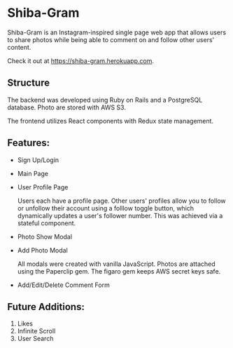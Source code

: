 # Shiba-Gram 
Shiba-Gram is an Instagram-inspired single page web app that allows users to share photos while being able to comment on and follow other users' content. 

Check it out at https://shiba-gram.herokuapp.com. 

## Structure 

The backend was developed using Ruby on Rails and a PostgreSQL database. Photo are stored with AWS S3. 

The frontend utilizes React components with Redux state management. 

## Features: 
* Sign Up/Login 

* Main Page 

* User Profile Page 

   Users each have a profile page. Other users' profiles allow you to follow or unfollow their account using a folllow toggle button, which dynamically updates a user's follower number. This was achieved via a stateful component. 

* Photo Show Modal 

* Add Photo Modal 

   All modals were created with vanilla JavaScript. Photos are attached using the Paperclip gem. The figaro gem keeps AWS secret keys safe. 

* Add/Edit/Delete Comment Form 


## Future Additions: 

1. Likes
2. Infinite Scroll 
3. User Search 

